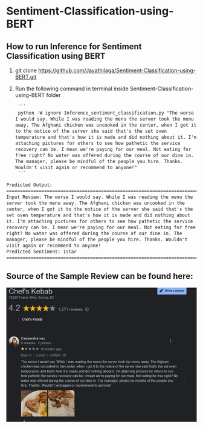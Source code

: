 # Sentiment-Classification-using-BERT

## How to run Inference for Sentiment Classification using BERT

1. git clone https://github.com/Jayathilaga/Sentiment-Classification-using-BERT.git
2. Run the following command in terminal inside Sentiment-Classification-using-BERT folder

        ```
        python -W ignore Inference_sentiment_classification.py "The worse I would say. While I was reading the menu the server took the menu away. The Afghani chicken was uncooked in the center, when I got it to the notice of the server she said that's the set oven temperature and that's how it is made and did nothing about it. I'm attaching pictures for others to see how pathetic the service recovery can be. I mean we're paying for our meal. Not eating for free right? No water was offered during the course of our dine in. The manager, please be mindful of the people you hire. Thanks. Wouldn't visit again or recommend to anyone!"
        ```

```
Predicted Output:
=============================================================================================
Input Review: The worse I would say. While I was reading the menu the server took the menu away. The Afghani chicken was uncooked in the center, when I got it to the notice of the server she said that's the set oven temperature and that's how it is made and did nothing about it. I'm attaching pictures for others to see how pathetic the service recovery can be. I mean we're paying for our meal. Not eating for free right? No water was offered during the course of our dine in. The manager, please be mindful of the people you hire. Thanks. Wouldn't visit again or recommend to anyone!
Predicted Sentiment: 1star
=============================================================================================

```

## Source of the Sample Review can be found here:
![alt text](https://github.com/Jayathilaga/Sentiment-Classification-using-BERT/blob/main/download.png)

